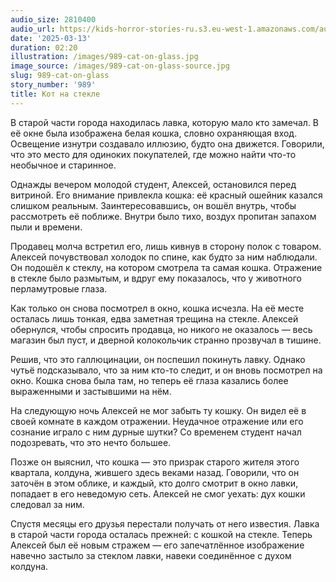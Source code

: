 ```yaml
---
audio_size: 2810400
audio_url: https://kids-horror-stories-ru.s3.eu-west-1.amazonaws.com/audio/989-cat-on-glass.mp3
date: '2025-03-13'
duration: 02:20
illustration: /images/989-cat-on-glass.jpg
image_source: /images/989-cat-on-glass-source.jpg
slug: 989-cat-on-glass
story_number: '989'
title: Кот на стекле
---
```


В старой части города находилась лавка, которую мало кто замечал. В её окне была изображена белая кошка, словно охраняющая вход. Освещение изнутри создавало иллюзию, будто она движется. Говорили, что это место для одиноких покупателей, где можно найти что-то необычное и старинное.

Однажды вечером молодой студент, Алексей, остановился перед витриной. Его внимание привлекла кошка: её красный ошейник казался слишком реальным. Заинтересовавшись, он вошёл внутрь, чтобы рассмотреть её поближе. Внутри было тихо, воздух пропитан запахом пыли и времени.

Продавец молча встретил его, лишь кивнув в сторону полок с товаром. Алексей почувствовал холодок по спине, как будто за ним наблюдали. Он подошёл к стеклу, на котором смотрела та самая кошка. Отражение в стекле было размытым, и вдруг ему показалось, что у животного перламутровые глаза.

Как только он снова посмотрел в окно, кошка исчезла. На её месте осталась лишь тонкая, едва заметная трещина на стекле. Алексей обернулся, чтобы спросить продавца, но никого не оказалось — весь магазин был пуст, и дверной колокольчик странно прозвучал в тишине.

Решив, что это галлюцинации, он поспешил покинуть лавку. Однако чутьё подсказывало, что за ним кто-то следит, и он вновь посмотрел на окно. Кошка снова была там, но теперь её глаза казались более выраженными и застывшими на нём.

На следующую ночь Алексей не мог забыть ту кошку. Он видел её в своей комнате в каждом отражении. Неудачное отражение или его сознание играло с ним дурные шутки? Со временем студент начал подозревать, что это нечто большее.

Позже он выяснил, что кошка — это призрак старого жителя этого квартала, колдуна, жившего здесь веками назад. Говорили, что он заточён в этом облике, и каждый, кто долго смотрит в окно лавки, попадает в его неведомую сеть. Алексей не смог уехать: дух кошки следовал за ним.

Спустя месяцы его друзья перестали получать от него известия. Лавка в старой части города осталась прежней: с кошкой на стекле. Теперь Алексей был её новым стражем — его запечатлённое изображение навечно застыло за стеклом лавки, навеки соединённое с духом колдуна.